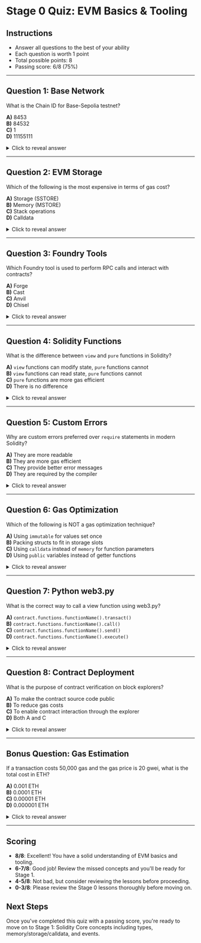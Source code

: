 # Stage 0 Quiz: EVM Basics & Tooling

## Instructions
- Answer all questions to the best of your ability
- Each question is worth 1 point
- Total possible points: 8
- Passing score: 6/8 (75%)

---

## Question 1: Base Network
What is the Chain ID for Base-Sepolia testnet?

**A)** 8453  
**B)** 84532  
**C)** 1  
**D)** 11155111  

<details>
<summary>Click to reveal answer</summary>

**Answer: B) 84532**

Base-Sepolia testnet uses Chain ID 84532, while Base mainnet uses 8453.

</details>

---

## Question 2: EVM Storage
Which of the following is the most expensive in terms of gas cost?

**A)** Storage (SSTORE)  
**B)** Memory (MSTORE)  
**C)** Stack operations  
**D)** Calldata  

<details>
<summary>Click to reveal answer</summary>

**Answer: A) Storage (SSTORE)**

Storage operations are the most expensive, costing 20,000 gas for the first write and 5,000 gas for subsequent writes. Memory operations cost only 3 gas per word.

</details>

---

## Question 3: Foundry Tools
Which Foundry tool is used to perform RPC calls and interact with contracts?

**A)** Forge  
**B)** Cast  
**C)** Anvil  
**D)** Chisel  

<details>
<summary>Click to reveal answer</summary>

**Answer: B) Cast**

Cast is the Foundry tool for performing RPC calls, sending transactions, and interacting with contracts from the command line.

</details>

---

## Question 4: Solidity Functions
What is the difference between `view` and `pure` functions in Solidity?

**A)** `view` functions can modify state, `pure` functions cannot  
**B)** `view` functions can read state, `pure` functions cannot  
**C)** `pure` functions are more gas efficient  
**D)** There is no difference  

<details>
<summary>Click to reveal answer</summary>

**Answer: B) `view` functions can read state, `pure` functions cannot**

- `view` functions can read state variables but cannot modify them
- `pure` functions cannot read or modify state variables
- Both are free to call (no gas cost when called externally)

</details>

---

## Question 5: Custom Errors
Why are custom errors preferred over `require` statements in modern Solidity?

**A)** They are more readable  
**B)** They are more gas efficient  
**C)** They provide better error messages  
**D)** They are required by the compiler  

<details>
<summary>Click to reveal answer</summary>

**Answer: B) They are more gas efficient**

Custom errors are more gas efficient because they don't store the error message as a string in the bytecode, unlike `require` statements.

</details>

---

## Question 6: Gas Optimization
Which of the following is NOT a gas optimization technique?

**A)** Using `immutable` for values set once  
**B)** Packing structs to fit in storage slots  
**C)** Using `calldata` instead of `memory` for function parameters  
**D)** Using `public` variables instead of getter functions  

<details>
<summary>Click to reveal answer</summary>

**Answer: D) Using `public` variables instead of getter functions**

Using `public` variables actually creates automatic getter functions, so there's no gas difference. The other options are all valid optimization techniques.

</details>

---

## Question 7: Python web3.py
What is the correct way to call a view function using web3.py?

**A)** `contract.functions.functionName().transact()`  
**B)** `contract.functions.functionName().call()`  
**C)** `contract.functions.functionName().send()`  
**D)** `contract.functions.functionName().execute()`  

<details>
<summary>Click to reveal answer</summary>

**Answer: B) `contract.functions.functionName().call()`**

For view functions (read-only), use `.call()`. For state-changing functions, use `.transact()` or `.send()`.

</details>

---

## Question 8: Contract Deployment
What is the purpose of contract verification on block explorers?

**A)** To make the contract source code public  
**B)** To reduce gas costs  
**C)** To enable contract interaction through the explorer  
**D)** Both A and C  

<details>
<summary>Click to reveal answer</summary>

**Answer: D) Both A and C**

Contract verification makes the source code public and enables users to interact with the contract directly through the block explorer interface.

</details>

---

## Bonus Question: Gas Estimation
If a transaction costs 50,000 gas and the gas price is 20 gwei, what is the total cost in ETH?

**A)** 0.001 ETH  
**B)** 0.0001 ETH  
**C)** 0.00001 ETH  
**D)** 0.000001 ETH  

<details>
<summary>Click to reveal answer</summary>

**Answer: A) 0.001 ETH**

Calculation: 50,000 gas × 20 gwei = 1,000,000 gwei = 0.001 ETH
(1 ETH = 1,000,000,000 gwei)

</details>

---

## Scoring
- **8/8**: Excellent! You have a solid understanding of EVM basics and tooling.
- **6-7/8**: Good job! Review the missed concepts and you'll be ready for Stage 1.
- **4-5/8**: Not bad, but consider reviewing the lessons before proceeding.
- **0-3/8**: Please review the Stage 0 lessons thoroughly before moving on.

## Next Steps
Once you've completed this quiz with a passing score, you're ready to move on to Stage 1: Solidity Core concepts including types, memory/storage/calldata, and events.
